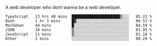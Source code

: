 A web developer who dont wanna be a web developer.

<!--START_SECTION:waka-->

```text
TypeScript   13 hrs 48 mins  █████████████████████▒░░░   85.23 %
Bash         1 hr 3 mins     █▓░░░░░░░░░░░░░░░░░░░░░░░   06.57 %
Markdown     44 mins         █░░░░░░░░░░░░░░░░░░░░░░░░   04.59 %
JSON         18 mins         ▒░░░░░░░░░░░░░░░░░░░░░░░░   01.95 %
JavaScript   11 mins         ▒░░░░░░░░░░░░░░░░░░░░░░░░   01.18 %
Other        2 mins          ░░░░░░░░░░░░░░░░░░░░░░░░░   00.29 %
```

<!--END_SECTION:waka-->
